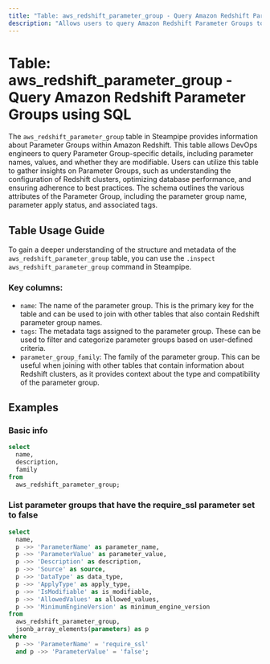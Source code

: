 ```yaml
---
title: "Table: aws_redshift_parameter_group - Query Amazon Redshift Parameter Groups using SQL"
description: "Allows users to query Amazon Redshift Parameter Groups to obtain detailed information about the configuration parameters and settings for Redshift clusters. This can be useful for managing and optimizing the performance of Redshift databases."
---
```


# Table: aws_redshift_parameter_group - Query Amazon Redshift Parameter Groups using SQL

The `aws_redshift_parameter_group` table in Steampipe provides information about Parameter Groups within Amazon Redshift. This table allows DevOps engineers to query Parameter Group-specific details, including parameter names, values, and whether they are modifiable. Users can utilize this table to gather insights on Parameter Groups, such as understanding the configuration of Redshift clusters, optimizing database performance, and ensuring adherence to best practices. The schema outlines the various attributes of the Parameter Group, including the parameter group name, parameter apply status, and associated tags.

## Table Usage Guide

To gain a deeper understanding of the structure and metadata of the `aws_redshift_parameter_group` table, you can use the `.inspect aws_redshift_parameter_group` command in Steampipe.

### Key columns:

- `name`: The name of the parameter group. This is the primary key for the table and can be used to join with other tables that also contain Redshift parameter group names.
- `tags`: The metadata tags assigned to the parameter group. These can be used to filter and categorize parameter groups based on user-defined criteria.
- `parameter_group_family`: The family of the parameter group. This can be useful when joining with other tables that contain information about Redshift clusters, as it provides context about the type and compatibility of the parameter group.

## Examples

### Basic info

```sql
select
  name,
  description,
  family
from
  aws_redshift_parameter_group;
```


### List parameter groups that have the require_ssl parameter set to false

```sql
select
  name,
  p ->> 'ParameterName' as parameter_name,
  p ->> 'ParameterValue' as parameter_value,
  p ->> 'Description' as description,
  p ->> 'Source' as source,
  p ->> 'DataType' as data_type,
  p ->> 'ApplyType' as apply_type,
  p ->> 'IsModifiable' as is_modifiable,
  p ->> 'AllowedValues' as allowed_values,
  p ->> 'MinimumEngineVersion' as minimum_engine_version
from
  aws_redshift_parameter_group,
  jsonb_array_elements(parameters) as p
where
  p ->> 'ParameterName' = 'require_ssl'
  and p ->> 'ParameterValue' = 'false';
```
